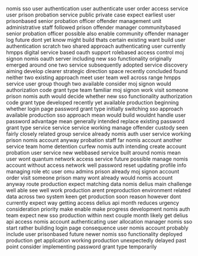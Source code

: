 nomis sso user authentication user authenticate user order access service user prison probation service public private case expect earliest user prisonbased senior probation officer offender management unit administrative staff followed prison offender manager communitybased senior probation officer possible also enable community offender manager log future dont yet know might build thats certain existing want build user authentication scratch two shared approach authenticating user currently hmpps digital service based oauth support rolebased access control moj signon nomis oauth server including new sso functionality originally emerged around one two service subsequently adopted service discovery aiming develop clearer strategic direction space recently concluded found neither two existing approach meet user team well across range hmpps service user group though two available consider moj signon would authorization code grant type team familiar moj signon work visit someone prison nomis auth would decide whether new sso functionality authorization code grant type developed recently yet available production beginning whether login page password grant type initially switching sso approach available production sso approach mean would build wouldnt handle user password advantage mean generally intended replace existing password grant type service service service working manage offender custody seen fairly closely related group service already nomis auth user service working prison nomis account anyway probation staff far nomis account another service team home detention curfew nomis auth intending create account probation user service new webbased service built around nomis mean user wont quantum network access service future possible manage nomis account without access network well password reset updating profile info managing role etc user omu admins prison already moj signon account order visit someone prison many wont already would nomis account anyway route production expect matching data nomis delius main challenge well able see well work production arent preproduction environment related data across two system keen get production soon reason however dont currently expect way getting access delius api month reduces urgency consideration priority make enable make progress development nomis auth team expect new sso production within next couple month likely get delius api access nomis account authenticating user allocation manager nomis sso start rather building login page consequence user nomis account probably include user prisonbased future newer nomis sso functionality deployed production get application working production unexpectedly delayed past point consider implementing password grant type temporarily